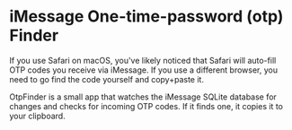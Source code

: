 # iMessage One-time-password (otp) Finder

If you use Safari on macOS, you've likely noticed that Safari will auto-fill OTP codes you receive via iMessage. If you use a different browser, you need to go find the code yourself and copy+paste it.

OtpFinder is a small app that watches the iMessage SQLite database for changes and checks for incoming OTP codes. If it finds one, it copies it to your clipboard.

